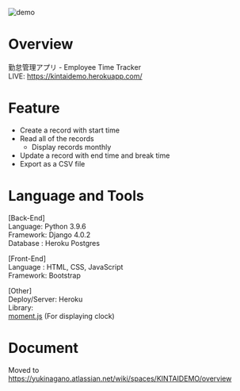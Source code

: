 ![demo](https://user-images.githubusercontent.com/32025126/156654218-a8a7c993-f628-42df-855a-eddf5f1c65e9.gif)

# Overview
勤怠管理アプリ - Employee Time Tracker  
LIVE: https://kintaidemo.herokuapp.com/

# Feature
- Create a record with start time
- Read all of the records
  - Display records monthly
- Update a record with end time and break time
- Export as a CSV file

# Language and Tools
[Back-End]  
Language: Python 3.9.6  
Framework: Django 4.0.2  
Database : Heroku Postgres   

[Front-End]  
Language : HTML, CSS, JavaScript  
Framework: Bootstrap

[Other]  
Deploy/Server: Heroku  
Library:   
[moment.js](https://github.com/moment/moment/)  (For displaying clock)

# Document
Moved to
https://yukinagano.atlassian.net/wiki/spaces/KINTAIDEMO/overview
